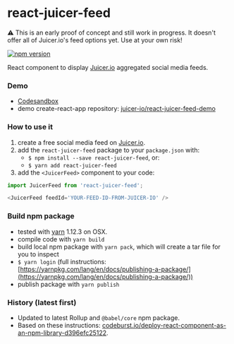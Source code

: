 # react-juicer-feed

⚠️ This is an early proof of concept and still work in progress. It doesn't offer all of Juicer.io's feed options yet. Use at your own risk!

[![npm version](https://img.shields.io/npm/v/react-juicer-feed.svg)](https://www.npmjs.com/package/react-juicer-feed)

React component to display [Juicer.io](https://www.juicer.io) aggregated social media feeds.

### Demo
+ [Codesandbox](https://codesandbox.io/s/github/juicer-io/react-juicer-feed-demo)
+ demo create-react-app repository: [juicer-io/react-juicer-feed-demo](https://github.com/juicer-io/react-juicer-feed-demo)

### How to use it
1. create a free social media feed on [Juicer.io](https://www.juicer.io/).
2. add the `react-juicer-feed` package to your `package.json` with:
   + `$ npm install --save react-juicer-feed`, or:
   + `$ yarn add react-juicer-feed`
3. add the `<JuicerFeed>` component to your code:
  ```javascript
  import JuicerFeed from 'react-juicer-feed';

  <JuicerFeed feedId='YOUR-FEED-ID-FROM-JUICER-IO' />
  ```

### Build npm package
+ tested with [yarn](https://yarnpkg.com) 1.12.3 on OSX.
+ compile code with `yarn build`
+ build local npm package with `yarn pack`, which will create a tar file for you to inspect
+ `$ yarn login` (full instructions: [https://yarnpkg.com/lang/en/docs/publishing-a-package/](https://yarnpkg.com/lang/en/docs/publishing-a-package/))
+ publish package with `yarn publish`

### History (latest first)
+ Updated to latest Rollup and `@babel/core` npm package.
+ Based on these instructions: [codeburst.io/deploy-react-component-as-an-npm-library-d396efc25122](https://codeburst.io/deploy-react-component-as-an-npm-library-d396efc25122).
